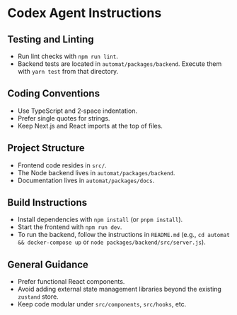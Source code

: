 # Codex Agent Instructions

## Testing and Linting
- Run lint checks with `npm run lint`.
- Backend tests are located in `automat/packages/backend`. Execute them with `yarn test` from that directory.

## Coding Conventions
- Use TypeScript and 2‑space indentation.
- Prefer single quotes for strings.
- Keep Next.js and React imports at the top of files.

## Project Structure
- Frontend code resides in `src/`.
- The Node backend lives in `automat/packages/backend`.
- Documentation lives in `automat/packages/docs`.

## Build Instructions
- Install dependencies with `npm install` (or `pnpm install`).
- Start the frontend with `npm run dev`.
- To run the backend, follow the instructions in `README.md` (e.g., `cd automat && docker-compose up` or `node packages/backend/src/server.js`).

## General Guidance
- Prefer functional React components.
- Avoid adding external state management libraries beyond the existing `zustand` store.
- Keep code modular under `src/components`, `src/hooks`, etc.
